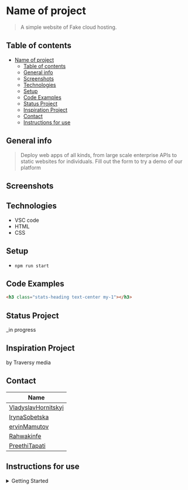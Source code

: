 # Name of project

> A simple website of Fake cloud hosting.

## Table of contents

- [Name of project](#name-of-project)
  - [Table of contents](#table-of-contents)
  - [General info](#general-info)
  - [Screenshots](#screenshots)
  - [Technologies](#technologies)
  - [Setup](#setup)
  - [Code Examples](#code-examples)
  - [Status Project](#status-project)
  - [Inspiration Project](#inspiration-project)
  - [Contact](#contact)
  - [Instructions for use](#instructions-for-use)

## General info

> Deploy web apps of all kinds, from large scale enterprise APIs to static
> websites for individuals. Fill out the form to try a demo of our platform

## Screenshots

## Technologies

- VSC code
- HTML
- CSS

## Setup

- `npm run start`

## Code Examples

```html
<h3 class="stats-heading text-center my-1"></h3>
```

## Status Project

\_in progress

## Inspiration Project

by Traversy media

## Contact

| Name                                                          |
| ------------------------------------------------------------- |
| [VladyslavHornitskyi](https://github.com/VladyslavHornitskyi) |
| [IrynaSobetska](https://github.com/IrynaSobetska)             |
| [ervinMamutov](https://github.com/ervinMamutov)               |
| [Rahwakinfe](https://github.com/Rahwakinfe)                   |
| [PreethiTapati](https://github.com/PreethiTapati)             |

## Instructions for use

<details>
  <summary>Getting Started</summary>

  <!-- a guide to using this repository -->

1. `git clone git@github.com:HackYourFutureBelgium/template-markdown.git` 2.
   `cd template-markdown` 3. `npm install` ## Code Quality Checks -
   `npm run format`: Makes sure all the code in this repository is
   well-formatted (looks good). - `npm run lint:ls`: Checks to make sure all
   folder and file names match the repository conventions. - `npm run lint:md`:
   Will lint all of the Markdown files in this repository. - `npm run lint:css`:
   Will lint all of the CSS files in this repository. - `npm run validate:html`:
   Validates all HTML files in your project. - `npm run spell-check`: Goes
   through all the files in this repository looking for words it doesn't
   recognize. Just because it says something is a mistake doesn't mean it is! It
   doesn't know every word in the world. You can add new correct words to the
   [./.cspell.json](./.cspell.json) file so they won't cause an error. -
   `npm run accessibility -- ./path/to/file.html`: Runs an accessibility
   analysis on all HTML files in the given path and writes the report to
   `/accessibility_report` ## Continuous Integration (CI) When you open a PR to
   `main`/`master` in your repository, GitHub will automatically do a linting
   check on the code in this repository, you can see this in
   the[./.github/workflows/lint.yml](./.github/workflows/lint.yml) file. If the
   linting fails, you will not be able to merge the PR. You can double check
   that your code will pass before pushing by running the code quality scripts
   locally. ## Repo Setup - Give each member **_write_** access to the repo (if
   it's a group project) - Turn on GitHub Pages and put a link to your website
   in the repo's description - Turn on GitHub Actions - In _General_ Section >
   check **Discussions** - In the _Branches_ section of your repo's settings
   make sure the `master`/`main` branch must: - "_Require a pull request before
   merging_" - "_Require approvals_" - "_Dismiss stale pull request approvals
   when new commits are pushed_" - "_Require status checks to pass before
   merging_" - "_Require branches to be up to date before merging_" - "_Do not
   allow bypassing the above settings_"

</details>
